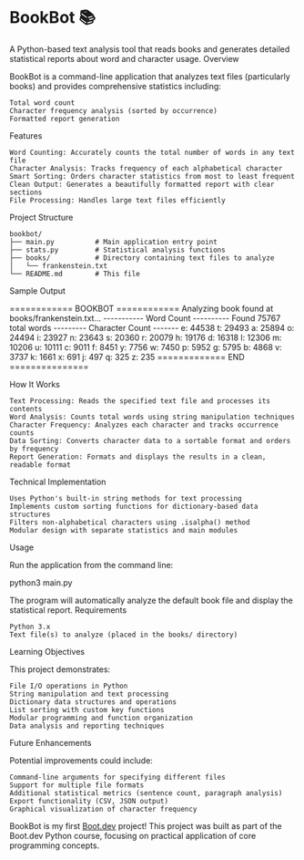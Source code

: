 # BookBot 📚

A Python-based text analysis tool that reads books and generates detailed statistical reports about word and character usage.
Overview

BookBot is a command-line application that analyzes text files (particularly books) and provides comprehensive statistics including:

    Total word count
    Character frequency analysis (sorted by occurrence)
    Formatted report generation

Features

    Word Counting: Accurately counts the total number of words in any text file
    Character Analysis: Tracks frequency of each alphabetical character
    Smart Sorting: Orders character statistics from most to least frequent
    Clean Output: Generates a beautifully formatted report with clear sections
    File Processing: Handles large text files efficiently

Project Structure

    bookbot/
    ├── main.py          # Main application entry point
    ├── stats.py         # Statistical analysis functions
    ├── books/           # Directory containing text files to analyze
    │   └── frankenstein.txt
    └── README.md        # This file

Sample Output

============ BOOKBOT ============
Analyzing book found at books/frankenstein.txt...
----------- Word Count ----------
Found 75767 total words
--------- Character Count -------
e: 44538
t: 29493
a: 25894
o: 24494
i: 23927
n: 23643
s: 20360
r: 20079
h: 19176
d: 16318
l: 12306
m: 10206
u: 10111
c: 9011
f: 8451
y: 7756
w: 7450
p: 5952
g: 5795
b: 4868
v: 3737
k: 1661
x: 691
j: 497
q: 325
z: 235
============= END ===============

How It Works

    Text Processing: Reads the specified text file and processes its contents
    Word Analysis: Counts total words using string manipulation techniques
    Character Frequency: Analyzes each character and tracks occurrence counts
    Data Sorting: Converts character data to a sortable format and orders by frequency
    Report Generation: Formats and displays the results in a clean, readable format

Technical Implementation

    Uses Python's built-in string methods for text processing
    Implements custom sorting functions for dictionary-based data structures
    Filters non-alphabetical characters using .isalpha() method
    Modular design with separate statistics and main modules

Usage

Run the application from the command line:

python3 main.py

The program will automatically analyze the default book file and display the statistical report.
Requirements

    Python 3.x
    Text file(s) to analyze (placed in the books/ directory)

Learning Objectives

This project demonstrates:

    File I/O operations in Python
    String manipulation and text processing
    Dictionary data structures and operations
    List sorting with custom key functions
    Modular programming and function organization
    Data analysis and reporting techniques

Future Enhancements

Potential improvements could include:

    Command-line arguments for specifying different files
    Support for multiple file formats
    Additional statistical metrics (sentence count, paragraph analysis)
    Export functionality (CSV, JSON output)
    Graphical visualization of character frequency

BookBot is my first [Boot.dev](https://www.boot.dev) project! This project was built as part of the Boot.dev Python course, focusing on practical application of core programming concepts.
